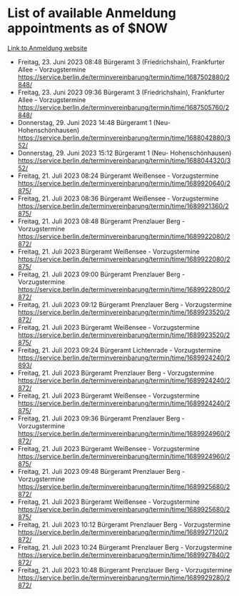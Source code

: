 # List of available Anmeldung appointments as of $NOW
[Link to Anmeldung website](https://service.berlin.de/terminvereinbarung/termin/tag.php?termin=1&anliegen[]=120686&dienstleisterlist=122210,122217,327316,122219,327312,122227,327314,122231,327346,122243,327348,122254,122252,329742,122260,329745,122262,329748,122271,327278,122273,327274,122277,327276,330436,122280,327294,122282,327290,122284,327292,122291,327270,122285,327266,122286,327264,122296,327268,150230,329760,122297,327286,122294,327284,122312,329763,122314,329775,122304,327330,122311,327334,122309,327332,317869,122281,327352,122279,329772,122283,122276,327324,122274,327326,122267,329766,122246,327318,122251,327320,122257,327322,122208,327298,122226,327300&herkunft=http%3A%2F%2Fservice.berlin.de%2Fdienstleistung%2F120686%2F)
- Freitag, 23. Juni 2023 08:48 Bürgeramt 3 (Friedrichshain), Frankfurter Allee - Vorzugstermine https://service.berlin.de/terminvereinbarung/termin/time/1687502880/2848/
- Freitag, 23. Juni 2023 09:36 Bürgeramt 3 (Friedrichshain), Frankfurter Allee - Vorzugstermine https://service.berlin.de/terminvereinbarung/termin/time/1687505760/2848/
- Donnerstag, 29. Juni 2023 14:48 Bürgeramt 1 (Neu- Hohenschönhausen) https://service.berlin.de/terminvereinbarung/termin/time/1688042880/352/
- Donnerstag, 29. Juni 2023 15:12 Bürgeramt 1 (Neu- Hohenschönhausen) https://service.berlin.de/terminvereinbarung/termin/time/1688044320/352/
- Freitag, 21. Juli 2023 08:24 Bürgeramt Weißensee - Vorzugstermine https://service.berlin.de/terminvereinbarung/termin/time/1689920640/2875/
- Freitag, 21. Juli 2023 08:36 Bürgeramt Weißensee - Vorzugstermine https://service.berlin.de/terminvereinbarung/termin/time/1689921360/2875/
- Freitag, 21. Juli 2023 08:48 Bürgeramt Prenzlauer Berg - Vorzugstermine https://service.berlin.de/terminvereinbarung/termin/time/1689922080/2872/
- Freitag, 21. Juli 2023  Bürgeramt Weißensee - Vorzugstermine https://service.berlin.de/terminvereinbarung/termin/time/1689922080/2875/
- Freitag, 21. Juli 2023 09:00 Bürgeramt Prenzlauer Berg - Vorzugstermine https://service.berlin.de/terminvereinbarung/termin/time/1689922800/2872/
- Freitag, 21. Juli 2023 09:12 Bürgeramt Prenzlauer Berg - Vorzugstermine https://service.berlin.de/terminvereinbarung/termin/time/1689923520/2872/
- Freitag, 21. Juli 2023  Bürgeramt Weißensee - Vorzugstermine https://service.berlin.de/terminvereinbarung/termin/time/1689923520/2875/
- Freitag, 21. Juli 2023 09:24 Bürgeramt Lichtenrade - Vorzugstermine https://service.berlin.de/terminvereinbarung/termin/time/1689924240/2893/
- Freitag, 21. Juli 2023  Bürgeramt Prenzlauer Berg - Vorzugstermine https://service.berlin.de/terminvereinbarung/termin/time/1689924240/2872/
- Freitag, 21. Juli 2023  Bürgeramt Weißensee - Vorzugstermine https://service.berlin.de/terminvereinbarung/termin/time/1689924240/2875/
- Freitag, 21. Juli 2023 09:36 Bürgeramt Prenzlauer Berg - Vorzugstermine https://service.berlin.de/terminvereinbarung/termin/time/1689924960/2872/
- Freitag, 21. Juli 2023  Bürgeramt Weißensee - Vorzugstermine https://service.berlin.de/terminvereinbarung/termin/time/1689924960/2875/
- Freitag, 21. Juli 2023 09:48 Bürgeramt Prenzlauer Berg - Vorzugstermine https://service.berlin.de/terminvereinbarung/termin/time/1689925680/2872/
- Freitag, 21. Juli 2023  Bürgeramt Weißensee - Vorzugstermine https://service.berlin.de/terminvereinbarung/termin/time/1689925680/2875/
- Freitag, 21. Juli 2023 10:12 Bürgeramt Prenzlauer Berg - Vorzugstermine https://service.berlin.de/terminvereinbarung/termin/time/1689927120/2872/
- Freitag, 21. Juli 2023 10:24 Bürgeramt Prenzlauer Berg - Vorzugstermine https://service.berlin.de/terminvereinbarung/termin/time/1689927840/2872/
- Freitag, 21. Juli 2023 10:48 Bürgeramt Prenzlauer Berg - Vorzugstermine https://service.berlin.de/terminvereinbarung/termin/time/1689929280/2872/
